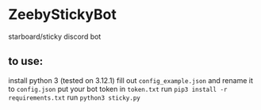 # ZeebyStickyBot
 starboard/sticky discord bot 

## to use:
install python 3 (tested on 3.12.1)
fill out `config_example.json` and rename it to `config.json`
put your bot token in `token.txt`
run `pip3 install -r requirements.txt`
run `python3 sticky.py`
